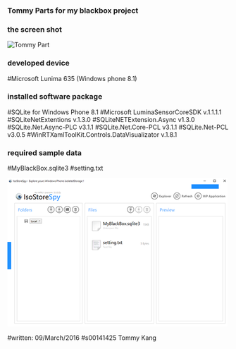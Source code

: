 ### Tommy Parts for my blackbox project

### the screen shot
![Tommy Part](./myblackbox-demo.gif)

### developed device
#Microsoft Lunima 635 (Windows phone 8.1)

### installed software package
#SQLite for Windows Phone 8.1
#Microsoft LuminaSensorCoreSDK v.1.1.1.1
#SQLiteNetExtentions v.1.3.0
#SQLiteNETExtension.Async v1.3.0
#SQLite.Net.Async-PLC v3.1.1
#SQLite.Net.Core-PCL v3.1.1
#SQLite.Net-PCL v3.0.5
#WinRTXamlToolKit.Controls.DataVisualizator v.1.8.1

### required sample data
#MyBlackBox.sqlite3
#setting.txt

![sampledata](./inputdata.png)

#written: 09/March/2016
#s00141425 Tommy Kang